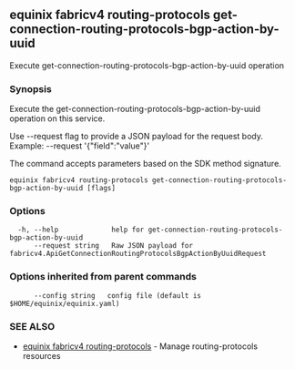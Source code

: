 ## equinix fabricv4 routing-protocols get-connection-routing-protocols-bgp-action-by-uuid

Execute get-connection-routing-protocols-bgp-action-by-uuid operation

### Synopsis

Execute the get-connection-routing-protocols-bgp-action-by-uuid operation on this service.

Use --request flag to provide a JSON payload for the request body.
Example: --request '{"field":"value"}'

The command accepts parameters based on the SDK method signature.

```
equinix fabricv4 routing-protocols get-connection-routing-protocols-bgp-action-by-uuid [flags]
```

### Options

```
  -h, --help             help for get-connection-routing-protocols-bgp-action-by-uuid
      --request string   Raw JSON payload for fabricv4.ApiGetConnectionRoutingProtocolsBgpActionByUuidRequest
```

### Options inherited from parent commands

```
      --config string   config file (default is $HOME/equinix/equinix.yaml)
```

### SEE ALSO

* [equinix fabricv4 routing-protocols](equinix_fabricv4_routing-protocols.md)	 - Manage routing-protocols resources

